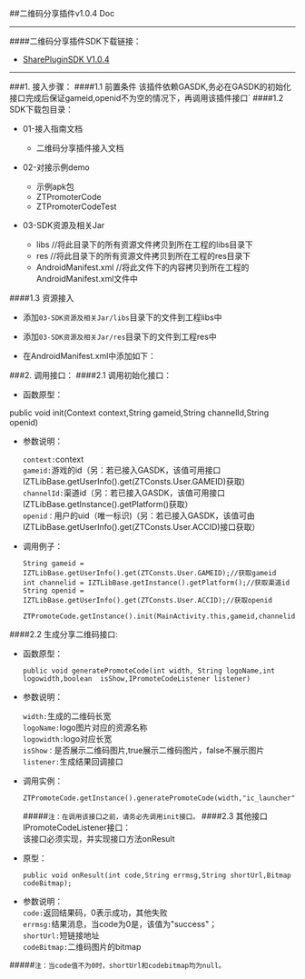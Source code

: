 ##二维码分享插件v1.0.4 Doc  


---------------------------------------------------------

####二维码分享插件SDK下载链接：

- [SharePluginSDK V1.0.4](http://docs.mztgame.com/files/Android/plugin/SharePluginSDKv1.0.4.zip)

------------------------------------------------------------------
###1. 接入步骤：
####1.1 前置条件
	该插件依赖GASDK,务必在GASDK的初始化接口完成后保证gameid,openid不为空的情况下，再调用该插件接口`
####1.2 SDK下载包目录：

- 01-接入指南文档
	- 二维码分享插件接入文档

- 02-对接示例demo
	- 示例apk包
	- ZTPromoterCode
	- ZTPromoterCodeTest
- 03-SDK资源及相关Jar
 	- libs //将此目录下的所有资源文件拷贝到所在工程的libs目录下
	- res	//将此目录下的所有资源文件拷贝到所在工程的res目录下
	- AndroidManifest.xml  //将此文件下的内容拷贝到所在工程的AndroidManifest.xml文件中


####1.3 资源接入
   - 添加`03-SDK资源及相关Jar/libs`目录下的文件到工程libs中  
   - 添加`03-SDK资源及相关Jar/res`目录下的文件到工程res中  
   - 在AndroidManifest.xml中添加如下：
	
		<activity
	    	android:name="com.mztgame.promotercode.ZTPromoteCodeActivity"
	    	android:configChanges="orientation|screenSize|keyboardHidden"
	    	android:screenOrientation="behind"
	    	android:theme="@android:style/Theme.Translucent.NoTitleBar.Fullscreen" />

###2. 调用接口：
####2.1 调用初始化接口：  
-	函数原型：  
	
public void init(Context context,String gameid,String channelId,String openid)
	
-	参数说明：
	
	`context:`context  
	`gameid:`游戏的id（另：若已接入GASDK，该值可用接口IZTLibBase.getUserInfo().get(ZTConsts.User.GAMEID)获取)  
	`channelId:`渠道id（另：若已接入GASDK，该值可用接口IZTLibBase.getInstance().getPlatform()获取）  
	`openid：`用户的uid（唯一标识)（另：若已接入GASDK，该值可由IZTLibBase.getUserInfo().get(ZTConsts.User.ACCID)接口获取）  
		
-	调用例子：

		String gameid = IZTLibBase.getUserInfo().get(ZTConsts.User.GAMEID);//获取gameid
		int channelid = IZTLibBase.getInstance().getPlatform();//获取渠道id
		String openid = IZTLibBase.getUserInfo().get(ZTConsts.User.ACCID);//获取openid

		ZTPromoteCode.getInstance().init(MainActivity.this,gameid,channelid+"",openid);

####2.2 生成分享二维码接口:  
-	函数原型：  

		public void generatePromoteCode(int width, String logoName,int logowidth,boolean  isShow,IPromoteCodeListener listener)
-	参数说明：
	
	`width:`生成的二维码长宽  
	`logoName:`logo图片对应的资源名称  
	`logowidth:`logo对应长宽  
	`isShow：`是否展示二维码图片,true展示二维码图片，false不展示图片  
	`listener:`生成结果回调接口  
-	调用实例：
	
		ZTPromoteCode.getInstance().generatePromoteCode(width,"ic_launcher",30,false,listener);
	#####`注：在调用该接口之前，请务必先调用init接口。`
####2.3 其他接口  
IPromoteCodeListener接口：  
	该接口必须实现，并实现接口方法onResult  

-	原型：  

		public void onResult(int code,String errmsg,String shortUrl,Bitmap codeBitmap);

-	参数说明：  
	`code:`返回结果码，0表示成功，其他失败  
	`errmsg:`结果消息，当code为0是，该值为"success"；  
	`shortUrl:`短链接地址  
	`codeBitmap:`二维码图片的bitmap  

#####`注：当code值不为0时，shortUrl和codebitmap均为null。`
	